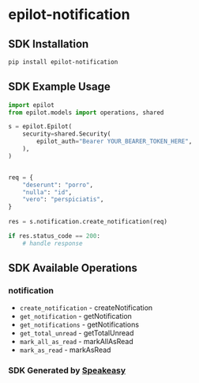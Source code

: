 # epilot-notification

<!-- Start SDK Installation -->
## SDK Installation

```bash
pip install epilot-notification
```
<!-- End SDK Installation -->

## SDK Example Usage
<!-- Start SDK Example Usage -->
```python
import epilot
from epilot.models import operations, shared

s = epilot.Epilot(
    security=shared.Security(
        epilot_auth="Bearer YOUR_BEARER_TOKEN_HERE",
    ),
)


req = {
    "deserunt": "porro",
    "nulla": "id",
    "vero": "perspiciatis",
}
    
res = s.notification.create_notification(req)

if res.status_code == 200:
    # handle response
```
<!-- End SDK Example Usage -->

<!-- Start SDK Available Operations -->
## SDK Available Operations


### notification

* `create_notification` - createNotification
* `get_notification` - getNotification
* `get_notifications` - getNotifications
* `get_total_unread` - getTotalUnread
* `mark_all_as_read` - markAllAsRead
* `mark_as_read` - markAsRead
<!-- End SDK Available Operations -->

### SDK Generated by [Speakeasy](https://docs.speakeasyapi.dev/docs/using-speakeasy/client-sdks)

